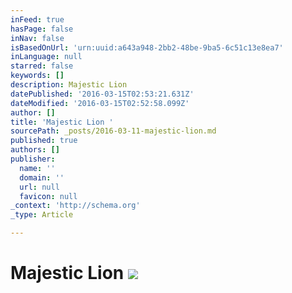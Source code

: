 ```yaml
---
inFeed: true
hasPage: false
inNav: false
isBasedOnUrl: 'urn:uuid:a643a948-2bb2-48be-9ba5-6c51c13e8ea7'
inLanguage: null
starred: false
keywords: []
description: Majestic Lion
datePublished: '2016-03-15T02:53:21.631Z'
dateModified: '2016-03-15T02:52:58.099Z'
author: []
title: 'Majestic Lion '
sourcePath: _posts/2016-03-11-majestic-lion.md
published: true
authors: []
publisher:
  name: ''
  domain: ''
  url: null
  favicon: null
_context: 'http://schema.org'
_type: Article

---
```

# Majestic Lion ![](https://the-grid-user-content.s3-us-west-2.amazonaws.com/ccae273d-87fc-452d-b12e-107cd9a693df.png)